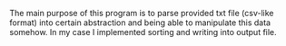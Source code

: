 The main purpose of this program is to parse provided txt file (csv-like format) into certain abstraction and being able to manipulate this data somehow. In my case I implemented sorting and writing into output file.